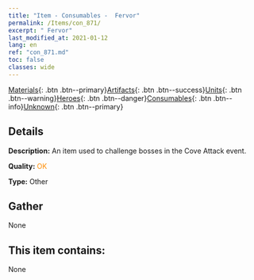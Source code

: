 ```yaml
---
title: "Item - Consumables -  Fervor"
permalink: /Items/con_871/
excerpt: " Fervor"
last_modified_at: 2021-01-12
lang: en
ref: "con_871.md"
toc: false
classes: wide
---
```

 [Materials](/Items/){: .btn .btn--primary}[Artifacts](/Items/Artifacts/){: .btn .btn--success}[Units](/Items/Units/){: .btn .btn--warning}[Heroes](/Items/Heroes/){: .btn .btn--danger}[Consumables](/Items/Consumables/){: .btn .btn--info}[Unknown](/Items/Unknown/){: .btn .btn--primary}

## Details
 **Description:** An item used to challenge bosses in the Cove Attack event.

 **Quality:** <span style="color: #FF8C00">OK</span>

 **Type:** Other

## Gather

  None

## This item contains:

  None

